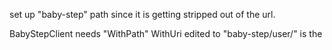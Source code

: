 set up "baby-step" path since it is getting stripped out of the url.

BabyStepClient needs "WithPath"
WithUri edited to "baby-step/user/" is the 